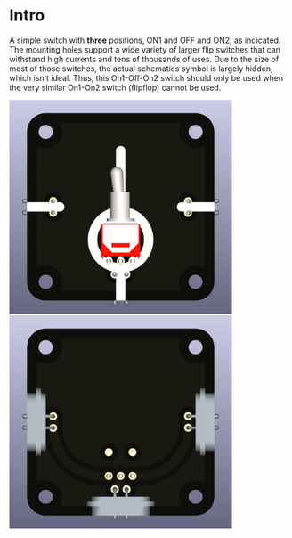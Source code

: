 # Intro  
A simple switch with **three** positions, ON1 and OFF and ON2, as indicated. The mounting holes support a wide variety of larger flip switches that can withstand high currents and tens of thousands of uses. Due to the size of most of those switches, the actual schematics symbol is largely hidden, which isn't ideal. Thus, this On1-Off-On2 switch should only be used when the very similar On1-On2 switch (flipflop) cannot be used. 

<img src="component_switch-On1-OFF-On2_THT_TOP.png" alt="Circuit Diagram" width="400"> <img src="component_switch-On1-OFF-On2_THT_BOTTOM.png" alt="Circuit Diagram" width="400">